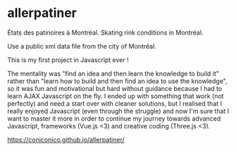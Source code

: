 # allerpatiner
États des patinoires à Montréal.
Skating rink conditions in Montréal.

Use a public xml data file from the city of Montréal.

This is my first project in Javascript ever ! 

The mentality was "find an idea and then learn the knowledge to build it" rather than "learn how to build and then find an idea to use the knowledge", so it was fun and motivational but hard without guidance because I had to learn AJAX Javascript on the fly. 
I ended up with something that work (not perfectly) and need a start over with cleaner solutions, but I realised that I really enjoyed Javascript (even through the struggle) and now I'm sure that I want to master it more in order to continue my journey towards advanced Javascript, frameworks (Vue.js <3) and creative coding (Three.js <3).


https://coniconico.github.io/allerpatiner/


